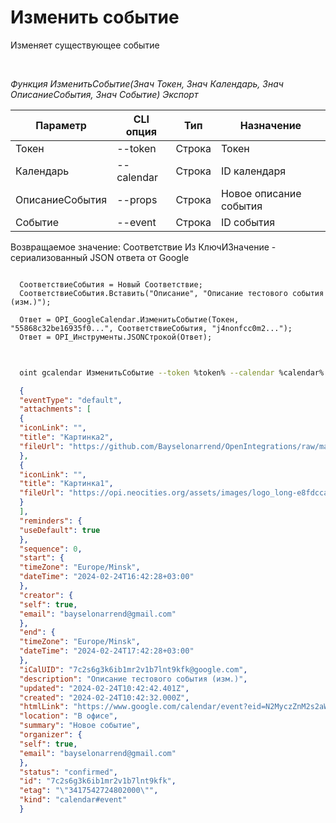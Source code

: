 ﻿---
sidebar_position: 6
---

# Изменить событие
 Изменяет существующее событие




<br/>


*Функция ИзменитьСобытие(Знач Токен, Знач Календарь, Знач ОписаниеСобытия, Знач Событие) Экспорт*

  | Параметр | CLI опция | Тип | Назначение |
  |-|-|-|-|
  | Токен | --token | Строка | Токен |
  | Календарь | --calendar | Строка | ID календаря |
  | ОписаниеСобытия | --props | Строка | Новое описание события |
  | Событие | --event | Строка | ID события |

  
  Возвращаемое значение:   Соответствие Из КлючИЗначение - сериализованный JSON ответа от Google


```bsl title="Пример кода"
  
  СоответствиеСобытия = Новый Соответствие;
  СоответствиеСобытия.Вставить("Описание", "Описание тестового события (изм.)");
  
  Ответ = OPI_GoogleCalendar.ИзменитьСобытие(Токен, "55868c32be16935f0...", СоответствиеСобытия, "j4nonfcc0m2...");
  Ответ = OPI_Инструменты.JSONСтрокой(Ответ);
  
```
	


```sh title="Пример команды CLI"
    
  oint gcalendar ИзменитьСобытие --token %token% --calendar %calendar% --props %props% --event %event%

```

```json title="Результат"
  {
  "eventType": "default",
  "attachments": [
  {
  "iconLink": "",
  "title": "Картинка2",
  "fileUrl": "https://github.com/Bayselonarrend/OpenIntegrations/raw/main/Media/logo.png?v1"
  },
  {
  "iconLink": "",
  "title": "Картинка1",
  "fileUrl": "https://opi.neocities.org/assets/images/logo_long-e8fdcca6ff8b32e679ea49a1ccdd3eac.png"
  }
  ],
  "reminders": {
  "useDefault": true
  },
  "sequence": 0,
  "start": {
  "timeZone": "Europe/Minsk",
  "dateTime": "2024-02-24T16:42:28+03:00"
  },
  "creator": {
  "self": true,
  "email": "bayselonarrend@gmail.com"
  },
  "end": {
  "timeZone": "Europe/Minsk",
  "dateTime": "2024-02-24T17:42:28+03:00"
  },
  "iCalUID": "7c2s6g3k6ib1mr2v1b7lnt9kfk@google.com",
  "description": "Описание тестового события (изм.)",
  "updated": "2024-02-24T10:42:42.401Z",
  "created": "2024-02-24T10:42:32.000Z",
  "htmlLink": "https://www.google.com/calendar/event?eid=N2MyczZnM2s2aWIxbXIydjFiN2xudDlrZmsgYmF5c2Vsb25hcnJlbmRAbQ",
  "location": "В офисе",
  "summary": "Новое событие",
  "organizer": {
  "self": true,
  "email": "bayselonarrend@gmail.com"
  },
  "status": "confirmed",
  "id": "7c2s6g3k6ib1mr2v1b7lnt9kfk",
  "etag": "\"3417542724802000\"",
  "kind": "calendar#event"
  }
```
